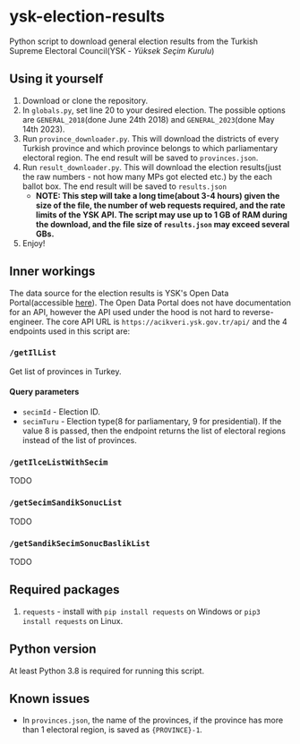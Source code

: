 # ysk-election-results
Python script to download general election results from the Turkish Supreme Electoral Council(YSK - *Yüksek Seçim Kurulu*)

## Using it yourself

1. Download or clone the repository.
2. In `globals.py`, set line 20 to your desired election. The possible options are `GENERAL_2018`(done June 24th 2018) and `GENERAL_2023`(done May 14th 2023).
3. Run `province_downloader.py`. This will download the districts of every Turkish province and which province belongs to which parliamentary electoral region. The end result will be saved to `provinces.json`.
4. Run `result_downloader.py`. This will download the election results(just the raw numbers - not how many MPs got elected etc.) by the each ballot box. The end result will be saved to `results.json`
    * **NOTE: This step will take a long time(about 3-4 hours) given the size of the file, the number of web requests required, and the rate limits of the YSK API. The script may use up to 1 GB of RAM during the download, and the file size of `results.json` may exceed several GBs.**
5. Enjoy!

## Inner workings
The data source for the election results is YSK's Open Data Portal(accessible [here](https://acikveri.ysk.gov.tr/anasayfa)). The Open Data Portal does not have documentation for an API, however the API used under the hood is not hard to reverse-engineer. The core API URL is `https://acikveri.ysk.gov.tr/api/` and the 4 endpoints used in this script are:

### `/getIlList`
Get list of provinces in Turkey.

#### Query parameters
* `secimId` - Election ID.
* `secimTuru` - Election type(8 for parliamentary, 9 for presidential). If the value 8 is passed, then the endpoint returns the list of electoral regions instead of the list of provinces.

### `/getIlceListWithSecim`
TODO

### `/getSecimSandikSonucList`
TODO

### `/getSandikSecimSonucBaslikList`
TODO

## Required packages
1. `requests` - install with `pip install requests` on Windows or `pip3 install requests` on Linux.

## Python version
At least Python 3.8 is required for running this script.

## Known issues
* In `provinces.json`, the name of the provinces, if the province has more than 1 electoral region, is saved as `{PROVINCE}-1`.
